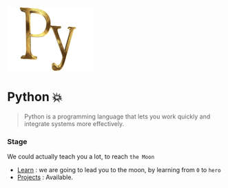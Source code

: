![img](https://raw.githubusercontent.com/IbrahimAmin2024/Python/main/Archive/Repos/Python.png)

# Python 💥

>Python is a programming language that lets you work quickly
and integrate systems more effectively.


### Stage
We could actually teach you a lot, to reach `the Moon`

- [Learn](./learn) : we are going to lead you to the moon, by learning from `0` to `hero`
- [Projects](./projects) : Available.
